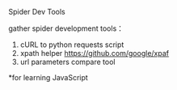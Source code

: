 Spider Dev Tools

gather spider development tools：
1. cURL to python requests script
2. xpath helper https://github.com/google/xpaf
3. url parameters compare tool

*for learning JavaScript